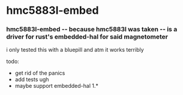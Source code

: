 # hmc5883l-embed
### hmc5883l-embed -- because hmc5883l was taken -- is a driver for rust's embedded-hal for said magnetometer

i only tested this with a bluepill and atm it works terribly

todo:
 - get rid of the panics
 - add tests ugh 
 - maybe support embedded-hal 1.*

